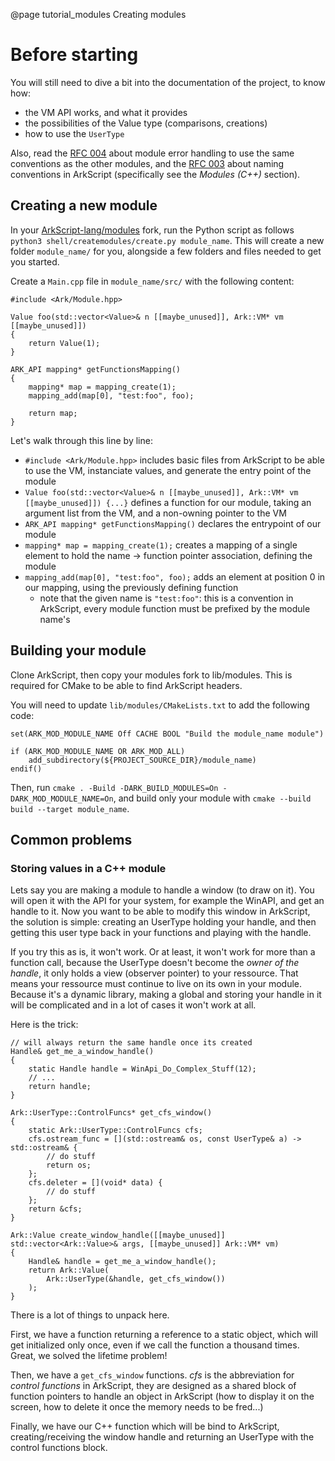 @page tutorial_modules Creating modules

# Before starting

You will still need to dive a bit into the documentation of the project, to know how:
* the VM API works, and what it provides
* the possibilities of the Value type (comparisons, creations)
* how to use the `UserType`

Also, read the [RFC 004](https://github.com/ArkScript-lang/rfc/blob/master/004-module-error-handling.md) about module error handling to use the same conventions as the other modules, and the [RFC 003](https://github.com/ArkScript-lang/rfc/blob/master/003-naming-convention.md) about naming conventions in ArkScript (specifically see the *Modules (C++)* section).

## Creating a new module

In your [ArkScript-lang/modules](https://github.com/ArkScript-lang/modules) fork, run the Python script as follows `python3 shell/createmodules/create.py module_name`. This will create a new folder `module_name/` for you, alongside a few folders and files needed to get you started.

Create a `Main.cpp` file in `module_name/src/` with the following content:

~~~~{.cpp}
#include <Ark/Module.hpp>

Value foo(std::vector<Value>& n [[maybe_unused]], Ark::VM* vm [[maybe_unused]])
{
    return Value(1);
}

ARK_API mapping* getFunctionsMapping()
{
    mapping* map = mapping_create(1);
    mapping_add(map[0], "test:foo", foo);

    return map;
}
~~~~

Let's walk through this line by line:
- `#include <Ark/Module.hpp>` includes basic files from ArkScript to be able to use the VM, instanciate values, and generate the entry point of the module
- `Value foo(std::vector<Value>& n [[maybe_unused]], Ark::VM* vm [[maybe_unused]]) {...}` defines a function for our module, taking an argument list from the VM, and a non-owning pointer to the VM
- `ARK_API mapping* getFunctionsMapping()` declares the entrypoint of our module
- `mapping* map = mapping_create(1);` creates a mapping of a single element to hold the name -> function pointer association, defining the module
- `mapping_add(map[0], "test:foo", foo);` adds an element at position 0 in our mapping, using the previously defining function
    - note that the given name is `"test:foo"`: this is a convention in ArkScript, every module function must be prefixed by the module name's

## Building your module

Clone ArkScript, then copy your modules fork to lib/modules. This is required for CMake to be able to find ArkScript headers.

You will need to update `lib/modules/CMakeLists.txt` to add the following code:

~~~~{cmake}
set(ARK_MOD_MODULE_NAME Off CACHE BOOL "Build the module_name module")

if (ARK_MOD_MODULE_NAME OR ARK_MOD_ALL)
    add_subdirectory(${PROJECT_SOURCE_DIR}/module_name)
endif()
~~~~

Then, run `cmake . -Build -DARK_BUILD_MODULES=On -DARK_MOD_MODULE_NAME=On`, and build only your module with `cmake --build build --target module_name`.

## Common problems

### Storing values in a C++ module

Lets say you are making a module to handle a window (to draw on it). You will open it with the API for your system, for example the WinAPI, and get an handle to it. Now you want to be able to modify this window in ArkScript, the solution is simple: creating an UserType holding your handle, and then getting this user type back in your functions and playing with the handle.

If you try this as is, it won't work. Or at least, it won't work for more than a function call, because the UserType doesn't become the *owner of the handle*, it only holds a view (observer pointer) to your ressource. That means your ressource must continue to live on its own in your module. Because it's a dynamic library, making a global and storing your handle in it will be complicated and in a lot of cases it won't work at all.

Here is the trick:

~~~~{.cpp}
// will always return the same handle once its created
Handle& get_me_a_window_handle()
{
    static Handle handle = WinApi_Do_Complex_Stuff(12);
    // ...
    return handle;
}

Ark::UserType::ControlFuncs* get_cfs_window()
{
    static Ark::UserType::ControlFuncs cfs;
    cfs.ostream_func = [](std::ostream& os, const UserType& a) -> std::ostream& {
        // do stuff
        return os;
    };
    cfs.deleter = [](void* data) {
        // do stuff
    };
    return &cfs;
}

Ark::Value create_window_handle([[maybe_unused]] std::vector<Ark::Value>& args, [[maybe_unused]] Ark::VM* vm)
{
    Handle& handle = get_me_a_window_handle();
    return Ark::Value(
        Ark::UserType(&handle, get_cfs_window())
    );
}
~~~~

There is a lot of things to unpack here.

First, we have a function returning a reference to a static object, which will get initialized only once, even if we call the function a thousand times. Great, we solved the lifetime problem!

Then, we have a `get_cfs_window` functions. *cfs* is the abbreviation for *control functions* in ArkScript, they are designed as a shared block of function pointers to handle an object in ArkScript (how to display it on the screen, how to delete it once the memory needs to be fred...)

Finally, we have our C++ function which will be bind to ArkScript, creating/receiving the window handle and returning an UserType with the control functions block.
